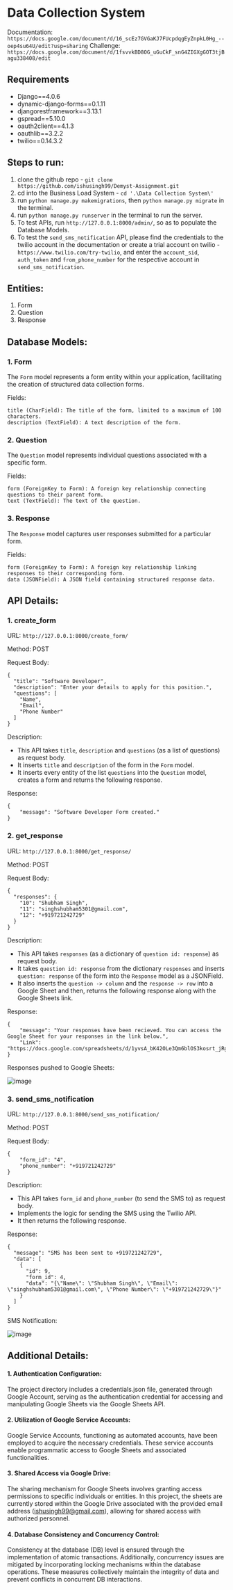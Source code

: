 # Data Collection System

Documentation: `https://docs.google.com/document/d/16_scEz7GVGaKJ7FUcpdqgEyZnpkL0Hg_--oep4su64U/edit?usp=sharing`
Challenge: `https://docs.google.com/document/d/1fsvvkBD8OG_uGuCkF_snG4ZIGXgGOT3tjBagu338408/edit`

## Requirements
- Django==4.0.6
- dynamic-django-forms==0.1.11
- djangorestframework==3.13.1
- gspread==5.10.0
- oauth2client==4.1.3
- oauthlib==3.2.2
- twilio==0.14.3.2


## Steps to run:
1. clone the github repo - `git clone https://github.com/ishusingh99/Demyst-Assignment.git`
2. cd into the Business Load System - `cd '.\Data Collection System\'`
3. run `python manage.py makemigrations`, then `python manage.py migrate` in the terminal.
4. run `python manage.py runserver` in the terminal to run the server.
5. To test APIs, run `http://127.0.0.1:8000/admin/`, so as to populate the Database Models.
6. To test the `send_sms_notification` API, please find the credentials to the twilio account in the documentation or create a trial account on twilio  - `https://www.twilio.com/try-twilio`, and enter the `account_sid`, `auth_token` and `from_phone_number` for the respective account in `send_sms_notification`.

## Entities:
1. Form
2. Question
3. Response

## Database Models:

### 1. Form
The `Form` model represents a form entity within your application, facilitating the creation of structured data collection forms.

Fields:
```
title (CharField): The title of the form, limited to a maximum of 100 characters.
description (TextField): A text description of the form.
```

### 2. Question
The `Question` model represents individual questions associated with a specific form.

Fields:
```
form (ForeignKey to Form): A foreign key relationship connecting questions to their parent form.
text (TextField): The text of the question.
```

### 3. Response
The `Response` model captures user responses submitted for a particular form.

Fields:
```
form (ForeignKey to Form): A foreign key relationship linking responses to their corresponding form.
data (JSONField): A JSON field containing structured response data.
```

## API Details:

### 1. create_form
URL: `http://127.0.0.1:8000/create_form/`

Method: POST

Request Body:
```
{
  "title": "Software Developer",
  "description": "Enter your details to apply for this position.",
  "questions": [
    "Name",
    "Email",
    "Phone Number"
  ]
}
```
Description:
- This API takes `title`, `description` and `questions` (as a list of questions) as request body.
- It inserts `title` and `description` of the form in the `Form` model.
- It inserts every entity of the list `questions` into the `Question` model, creates a form and returns the following response.

Response:
```
{
    "message": "Software Developer Form created."
}
```

### 2. get_response
URL: `http://127.0.0.1:8000/get_response/`

Method: POST

Request Body:
```
{
  "responses": {
    "10": "Shubham Singh",
    "11": "singhshubham5301@gmail.com",
    "12": "+919721242729"
  }
}
```
Description:
- This API takes `responses` (as a dictionary of `question id: response`) as request body.
- It takes `question id: response` from the dictionary `responses` and inserts `question: response` of the form into the `Response` model as a JSONField.
- It also inserts the `question -> column` and the `response -> row` into a Google Sheet and then, returns the following response along with the Google Sheets link.

Response:
```
{
    "message": "Your responses have been recieved. You can access the Google Sheet for your responses in the link below.",
    "Link": "https://docs.google.com/spreadsheets/d/1yvsA_bK42OLe3Qm6blOS3kosrt_jRgZnOZ7mv_5HVrU"
}
```
Responses pushed to Google Sheets:

![image](https://github.com/ishusingh99/Atlan-Assignment/assets/55423606/b9300350-e57b-41c0-a359-4d1bcb804f67)

### 3. send_sms_notification
URL: `http://127.0.0.1:8000/send_sms_notification/`

Method: POST

Request Body:
```
{
    "form_id": "4",
    "phone_number": "+919721242729"
}
```
Description:
- This API takes `form_id` and `phone_number` (to send the SMS to) as request body.
- Implements the logic for sending the SMS using the Twilio API.
- It then returns the following response.

Response:
```
{
  "message": "SMS has been sent to +919721242729",
  "data": [
    {
      "id": 9,
      "form_id": 4,
      "data": "{\"Name\": \"Shubham Singh\", \"Email\": \"singhshubham5301@gmail.com\", \"Phone Number\": \"+919721242729\"}"
    }
  ]
}
```
SMS Notification:

![image](https://github.com/ishusingh99/Atlan-Assignment/assets/55423606/8d39bd68-c5fe-47e6-afd0-3f579d9bca7d)

## Additional Details:

#### 1. Authentication Configuration:
The project directory includes a credentials.json file, generated through Google Account, serving as the authentication credential for accessing and manipulating Google Sheets via the Google Sheets API.
#### 2. Utilization of Google Service Accounts:
Google Service Accounts, functioning as automated accounts, have been employed to acquire the necessary credentials. These service accounts enable programmatic access to Google Sheets and associated functionalities.
#### 3. Shared Access via Google Drive:
The sharing mechanism for Google Sheets involves granting access permissions to specific individuals or entities. In this project, the sheets are currently stored within the Google Drive associated with the provided email address (ishusingh99@gmail.com), allowing for shared access with authorized personnel.
#### 4. Database Consistency and Concurrency Control:
Consistency at the database (DB) level is ensured through the implementation of atomic transactions. Additionally, concurrency issues are mitigated by incorporating locking mechanisms within the database operations. These measures collectively maintain the integrity of data and prevent conflicts in concurrent DB interactions.
